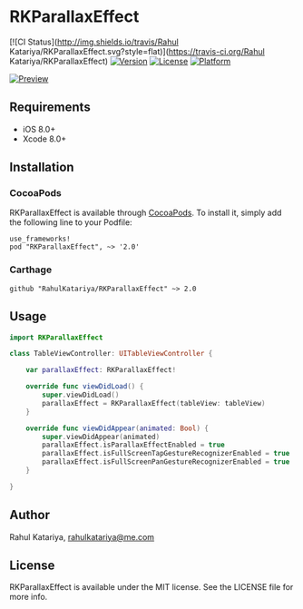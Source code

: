 # RKParallaxEffect

[![CI Status](http://img.shields.io/travis/Rahul Katariya/RKParallaxEffect.svg?style=flat)](https://travis-ci.org/Rahul Katariya/RKParallaxEffect)
[![Version](https://img.shields.io/cocoapods/v/RKParallaxEffect.svg?style=flat)](http://cocoadocs.org/docsets/RKParallaxEffect)
[![License](https://img.shields.io/cocoapods/l/RKParallaxEffect.svg?style=flat)](http://cocoadocs.org/docsets/RKParallaxEffect)
[![Platform](https://img.shields.io/cocoapods/p/RKParallaxEffect.svg?style=flat)](http://cocoadocs.org/docsets/RKParallaxEffect)

[![Preview](https://raw.githubusercontent.com/RahulKatariya/RKParallaxEffect/master/RKParallaxEffect.gif)](http://RahulKatariya.github.io/RKParallaxEffect)

## Requirements

* iOS 8.0+
* Xcode 8.0+

## Installation

### CocoaPods

RKParallaxEffect is available through [CocoaPods](http://cocoapods.org). To install it, simply add the following line to your Podfile:

    use_frameworks!
    pod "RKParallaxEffect", ~> '2.0'


### Carthage

    github "RahulKatariya/RKParallaxEffect" ~> 2.0

## Usage
```swift
import RKParallaxEffect

class TableViewController: UITableViewController {

    var parallaxEffect: RKParallaxEffect!

    override func viewDidLoad() {
        super.viewDidLoad()
        parallaxEffect = RKParallaxEffect(tableView: tableView)
    }

    override func viewDidAppear(animated: Bool) {
        super.viewDidAppear(animated)
        parallaxEffect.isParallaxEffectEnabled = true
        parallaxEffect.isFullScreenTapGestureRecognizerEnabled = true
        parallaxEffect.isFullScreenPanGestureRecognizerEnabled = true
    }

}

```

## Author

Rahul Katariya, rahulkatariya@me.com

## License

RKParallaxEffect is available under the MIT license. See the LICENSE file for more info.
